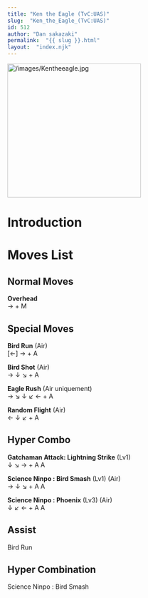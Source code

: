 ```yaml
---
title: "Ken the Eagle (TvC:UAS)"
slug:  "Ken_the_Eagle_(TvC:UAS)"
id: 512
author: "Dan sakazaki"
permalink:  "{{ slug }}.html"
layout:  "index.njk"
---
```


<img src="/images/Kentheeagle.jpg" title="/images/Kentheeagle.jpg"
width="300" alt="/images/Kentheeagle.jpg" />  

# Introduction

# Moves List

## Normal Moves

**Overhead**  
→ + M

## Special Moves

**Bird Run** (Air)  
\[←\] → + A

**Bird Shot** (Air)  
→ ↓ ↘ + A

**Eagle Rush** (Air uniquement)  
→ ↘ ↓ ↙ ← + A

**Random Flight** (Air)  
← ↓ ↙ + A

## Hyper Combo

**Gatchaman Attack: Lightning Strike** (Lv1)  
↓ ↘ → + A A

**Science Ninpo : Bird Smash** (Lv1) (Air)  
→ ↓ ↘ + A A

**Science Ninpo : Phoenix** (Lv3) (Air)  
↓ ↙ ← + A A

## Assist

Bird Run

## Hyper Combination

Science Ninpo : Bird Smash
